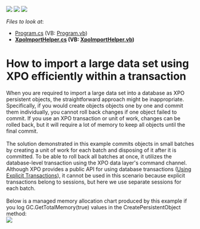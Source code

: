 <!-- default badges list -->
![](https://img.shields.io/endpoint?url=https://codecentral.devexpress.com/api/v1/VersionRange/128586059/23.2.1%2B)
[![](https://img.shields.io/badge/Open_in_DevExpress_Support_Center-FF7200?style=flat-square&logo=DevExpress&logoColor=white)](https://supportcenter.devexpress.com/ticket/details/T333879)
[![](https://img.shields.io/badge/📖_How_to_use_DevExpress_Examples-e9f6fc?style=flat-square)](https://docs.devexpress.com/GeneralInformation/403183)
<!-- default badges end -->
<!-- default file list -->
*Files to look at*:

* [Program.cs](./CS/XpoImport/Program.cs) (VB: [Program.vb](./VB/XpoImport/Program.vb))
* **[XpoImportHelper.cs](./CS/XpoImport/XpoImportHelper.cs) (VB: [XpoImportHelper.vb](./VB/XpoImport/XpoImportHelper.vb))**
<!-- default file list end -->
# How to import a large data set using XPO efficiently within a transaction


When you are required to import a large data set into a database as XPO persistent objects, the straightforward approach might be inappropriate. Specifically, if you would create objects objects one by one and commit them individually, you cannot roll back changes if one object failed to commit. If you use an XPO transaction or unit of work, changes can be rolled back, but it will require a lot of memory to keep all objects until the final commit.<br><br>The solution demonstrated in this example commits objects in small batches by creating a unit of work for each batch and disposing of it after it is committed. To be able to roll back all batches at once, it utilizes the database-level transaction using the XPO data layer's command channel. Although XPO provides a public API for using database transactions (<a href="https://documentation.devexpress.com/CoreLibraries/CustomDocument9070.aspx">Using Explicit Transactions</a>), it cannot be used in this scenario because explicit transactions belong to sessions, but here we use separate sessions for each batch.<br><br>Below is a managed memory allocation chart produced by this example if you log GC.GetTotalMemory(true) values in the CreatePersistentObject method:<br><img src="https://raw.githubusercontent.com/DevExpress-Examples/how-to-import-a-large-data-set-using-xpo-efficiently-within-a-transaction-t333879/15.2.4+/media/acf4ec89-badb-11e5-80bf-00155d62480c.png"><br><br>

<br/>


